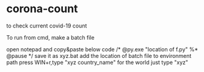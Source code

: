 # corona-count
to check current covid-19 count


To run from cmd, make a batch file

open notepad and copy&paste below code
/*
@py.exe "location of f.py" %*
@pause
*/
save it as xyz.bat
add the location of batch file to environment path
press WIN+r,type "xyz country_name"
for the world just type "xyz"

